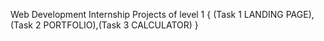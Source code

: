 Web Development Internship Projects of level 1 { (Task 1 LANDING PAGE),(Task 2 PORTFOLIO),(Task 3 CALCULATOR) }
